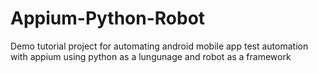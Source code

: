 # Appium-Python-Robot
Demo tutorial project for automating android mobile app test automation with appium using python as a lungunage and robot as a framework
